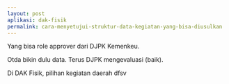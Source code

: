 ```yaml
---
layout: post
aplikasi: dak-fisik
permalink: cara-menyetujui-struktur-data-kegiatan-yang-bisa-diusulkan
---
```


Yang bisa role approver dari DJPK Kemenkeu.

Otda bikin dulu data. Terus DJPK mengevaluasi (baik). 

Di DAK Fisik, pilihan kegiatan daerah dfsv 